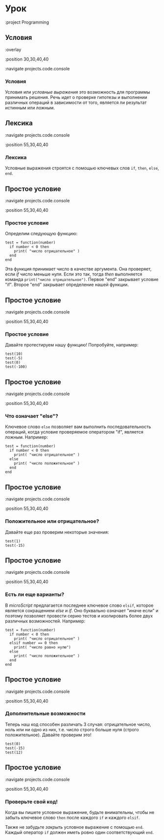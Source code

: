 # Урок

:project Programming

## Условия

:overlay

:position 30,30,40,40

:navigate projects.code.console

### Условия

Условия или *условные выражения* это возможность для программы принимать решения.
Речь идет о проверке гипотезы и выполнении различных операций в зависимости от того, является ли результат истинным или ложным.


## Лексика

:navigate projects.code.console

:position 55,30,40,40

### Лексика

Условные выражения строятся с помощью ключевых слов ``if``, ``then``, ``else``, ``end``.


## Простое условие

:navigate projects.code.console

:position 55,30,40,40

### Простое условие

Определим следующую функцию:

```
test = function(number)
  if number < 0 then
    print( "число отрицательное" )
  end
end
```

Эта функция принимает число в качестве аргумента. Она проверяет, если *if* число меньше нуля. Если это так, тогда *then* выполняется команда ``print("число отрицательное")``.
Первое "end" закрывает условие "if". Второе "end" закрывает определение нашей функции.

## Простое условие

:navigate projects.code.console

:position 55,30,40,40

### Простое условие

Давайте протестируем нашу функцию! Попробуйте, например:

```
test(10)
test(-5)
test(0)
test(-100)
```

## Простое условие

:navigate projects.code.console

:position 55,30,40,40

### Что означает "else"?

Ключевое слово ``else`` позволяет вам выполнить последовательность операций, когда условие проверяемое оператором "if", является ложным. Например:

```
test = function(number)
  if number < 0 then
    print( "число отрицательное" )
  else
    print( "число положительное" )
  end
end
```

## Простое условие

:navigate projects.code.console

:position 55,30,40,40

### Положительное или отрицательное?

Давайте еще раз проверим некоторые значения:

```
test(1)
test(-15)
```

## Простое условие

:navigate projects.code.console

:position 55,30,40,40

### Есть ли еще варианты?

В *microScript* предлагается последнее ключевое слово ``elsif``, которое является сокращением *else* и *if*. Оно буквально означает "иначе если" и поэтому позволяет провести серию тестов и изолировать более двух различных возможностей. Например:

```
test = function(number)
  if number < 0 then
    print( "число отрицательное" )
  elsif number == 0 then
    print( "число равно нулю")
  else
    print( "число положительное" )
  end
end
```

## Простое условие

:navigate projects.code.console

:position 55,30,40,40

### Дополнительные возможности

Теперь наш код способен различать 3 случая: отрицательное число, ноль или ни одно из них, т.е. число строго больше нуля (строго положительное). Давайте проверим это!

```
test(0)
test(-15)
test(12)
```

## Простое условие

:navigate projects.code.console

:position 55,30,40,40

### Проверьте свой код!

Когда вы пишете условное выражение, будьте внимательны, чтобы не забыть ключевое слово ``then`` после каждого ``if`` и каждого ``elsif``.

Также не забудьте *закрыть* условное выражение с помощью ``end``. Каждый оператор ``if`` должен иметь ровно один соответствующий ``end``.

